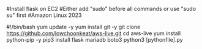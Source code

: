 #Install flask on EC2 
#Either add "sudo" before all commands or use "sudo su" first
#Amazon Linux 2023

#!/bin/bash
yum update -y
yum install git -y
git clone https://github.com/lowchoonkeat/aws-live.git
cd aws-live
yum install python-pip -y
pip3 install flask mariadb boto3
python3 [pythonfile].py
